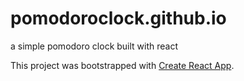 # pomodoroclock.github.io
a simple pomodoro clock built with react

This project was bootstrapped with [Create React App](https://github.com/facebookincubator/create-react-app).